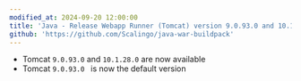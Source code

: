 ```yaml
---
modified_at: 2024-09-20 12:00:00
title: 'Java - Release Webapp Runner (Tomcat) version 9.0.93.0 and 10.1.28.0'
github: 'https://github.com/Scalingo/java-war-buildpack'
---
```


- Tomcat `9.0.93.0` and `10.1.28.0` are now available
- Tomcat `9.0.93.0 ` is now the default version
